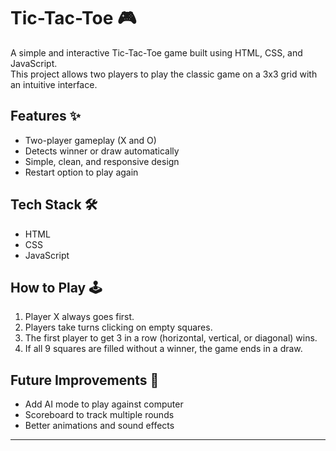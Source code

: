 # Tic-Tac-Toe 🎮

A simple and interactive Tic-Tac-Toe game built using HTML, CSS, and JavaScript.  
This project allows two players to play the classic game on a 3x3 grid with an intuitive interface.

## Features ✨
- Two-player gameplay (X and O)
- Detects winner or draw automatically
- Simple, clean, and responsive design
- Restart option to play again

## Tech Stack 🛠️
- HTML  
- CSS  
- JavaScript  

## How to Play 🕹️
1. Player X always goes first.  
2. Players take turns clicking on empty squares.  
3. The first player to get 3 in a row (horizontal, vertical, or diagonal) wins.  
4. If all 9 squares are filled without a winner, the game ends in a draw.  

## Future Improvements 🚀
- Add AI mode to play against computer  
- Scoreboard to track multiple rounds  
- Better animations and sound effects  

---
